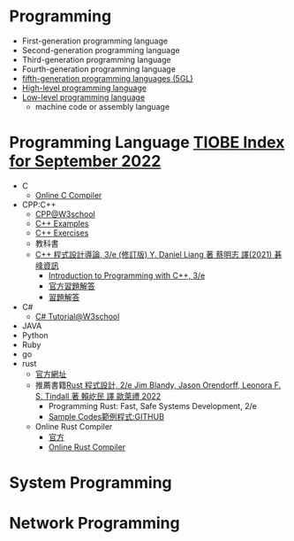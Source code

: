 # Programming
- First-generation programming language
- Second-generation programming language
- Third-generation programming language
- Fourth-generation programming language
- [fifth-generation programming languages (5GL)](https://en.wikipedia.org/wiki/Fifth-generation_programming_language)
- [High-level programming language](https://en.wikipedia.org/wiki/High-level_programming_language)
- [Low-level programming language](https://en.wikipedia.org/wiki/Low-level_programming_language)
  - machine code or assembly language 


# Programming Language [TIOBE Index for September 2022]()
- C
  - [Online C Compiler](https://www.onlinegdb.com/online_c_compiler) 
- CPP:C++
  - [CPP@W3school](https://www.w3schools.com/cpp/default.asp)
  - [C++ Examples](https://www.w3schools.com/cpp/cpp_examples.asp)
  - [C++ Exercises](https://www.w3schools.com/cpp/cpp_exercises.asp)
  - 教科書
  - [C++ 程式設計導論, 3/e (修訂版) Y. Daniel Liang 著 蔡明志 譯(2021) 碁峰資訊](https://www.tenlong.com.tw/products/9789865028367?list_name=srh)
    - [Introduction to Programming with C++, 3/e](http://liveexample.pearsoncmg.com/liang/cpp3e/exercisesolution.html)
    - [官方習題解答](http://liveexample.pearsoncmg.com/liang/cpp3e/exercisesolution.html)
    - [習題解答](https://github.com/Kevin-Oudai/my_cpp_solutions)
- C#
  - [C# Tutorial@W3school](https://www.w3schools.com/cs/index.php)
- JAVA
- Python
- Ruby
- go
- rust
  - [官方網址](https://www.rust-lang.org/) 
  - 推薦書籍[Rust 程式設計, 2/e  Jim Blandy, Jason Orendorff, Leonora F. S. Tindall 著 賴屹民 譯 歐萊禮 2022](https://www.tenlong.com.tw/products/9786263242326?list_name=c-rust)
    - Programming Rust: Fast, Safe Systems Development, 2/e
    - [Sample Codes範例程式:GITHUB](https://github.com/ProgrammingRust/examples)
  - Online Rust Compiler
    - [官方](https://play.rust-lang.org/) 
    - [Online Rust Compiler](https://www.tutorialspoint.com/compile_rust_online.php)

# System Programming

# Network Programming
